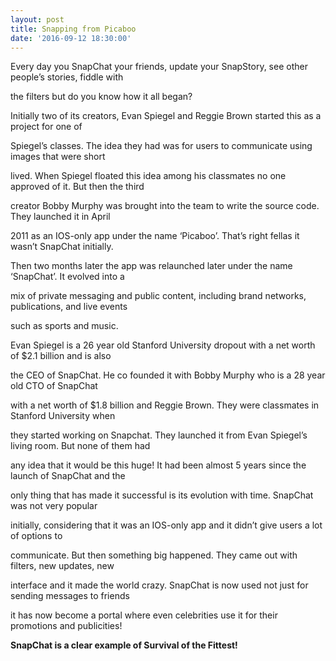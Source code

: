 ```yaml
---
layout: post
title: Snapping from Picaboo
date: '2016-09-12 18:30:00'
---
```



Every day you SnapChat your friends, update your SnapStory, see other people’s stories, fiddle with

the filters but do you know how it all began?

Initially two of its creators, Evan Spiegel and Reggie Brown started this as a project for one of

Spiegel’s classes. The idea they had was for users to communicate using images that were short

lived. When Spiegel floated this idea among his classmates no one approved of it. But then the third

creator Bobby Murphy was brought into the team to write the source code. They launched it in April

2011 as an IOS-only app under the name ‘Picaboo’. That’s right fellas it wasn’t SnapChat initially.

Then two months later the app was relaunched later under the name ‘SnapChat’. It evolved into a

mix of private messaging and public content, including brand networks, publications, and live events

such as sports and music.

Evan Spiegel is a 26 year old Stanford University dropout with a net worth of $2.1 billion and is also

the CEO of SnapChat. He co founded it with Bobby Murphy who is a 28 year old CTO of SnapChat

with a net worth of $1.8 billion and Reggie Brown. They were classmates in Stanford University when

they started working on Snapchat. They launched it from Evan Spiegel’s living room. But none of them had

any idea that it would be this huge! It had been almost 5 years since the launch of SnapChat and the

only thing that has made it successful is its evolution with time. SnapChat was not very popular

initially, considering that it was an IOS-only app and it didn’t give users a lot of options to

communicate. But then something big happened. They came out with filters, new updates, new

interface and it made the world crazy. SnapChat is now used not just for sending messages to friends

it has now become a portal where even celebrities use it for their promotions and publicities!



**SnapChat is a clear example of Survival of the Fittest!**